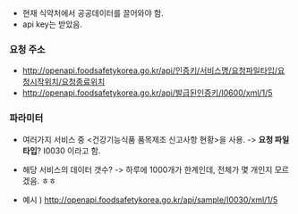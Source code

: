 

- 현재 식약처에서 공공데이터를 끌어와야 함.  
- api key는 받았음. 


### 요청 주소
- http://openapi.foodsafetykorea.go.kr/api/인증키/서비스명/요청파일타입/요청시작위치/요청종료위치
- http://openapi.foodsafetykorea.go.kr/api/발급된인증키/I0600/xml/1/5

### 파라미터 
- 여러가지 서비스 중 <건강기능식품 품목제조 신고사항 현황>을 사용.
-> **요청 파일 타입**? I0030 이라고 함. 

- 해당 서비스의 데이터 갯수? 
-> 하루에 1000개가 한계인데, 전체가 몇 개인지 모르겠음. ㅎㅎ

- 예시 ) http://openapi.foodsafetykorea.go.kr/api/sample/I0030/xml/1/5

